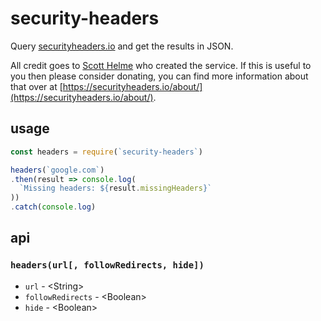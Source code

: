 # security-headers

Query [securityheaders.io](https://securityheaders.io) and get the results in JSON.

All credit goes to [Scott Helme](https://scotthelme.co.uk/) who created the service. If this is useful to you then please consider donating, you can find more information about that over at [https://securityheaders.io/about/](https://securityheaders.io/about/).

## usage

```javascript
const headers = require(`security-headers`)

headers(`google.com`)
.then(result => console.log(
  `Missing headers: ${result.missingHeaders}`
))
.catch(console.log)
```

## api

### `headers(url[, followRedirects, hide])`

- `url` - &lt;String&gt;
- `followRedirects` - &lt;Boolean&gt;
- `hide` - &lt;Boolean&gt;
